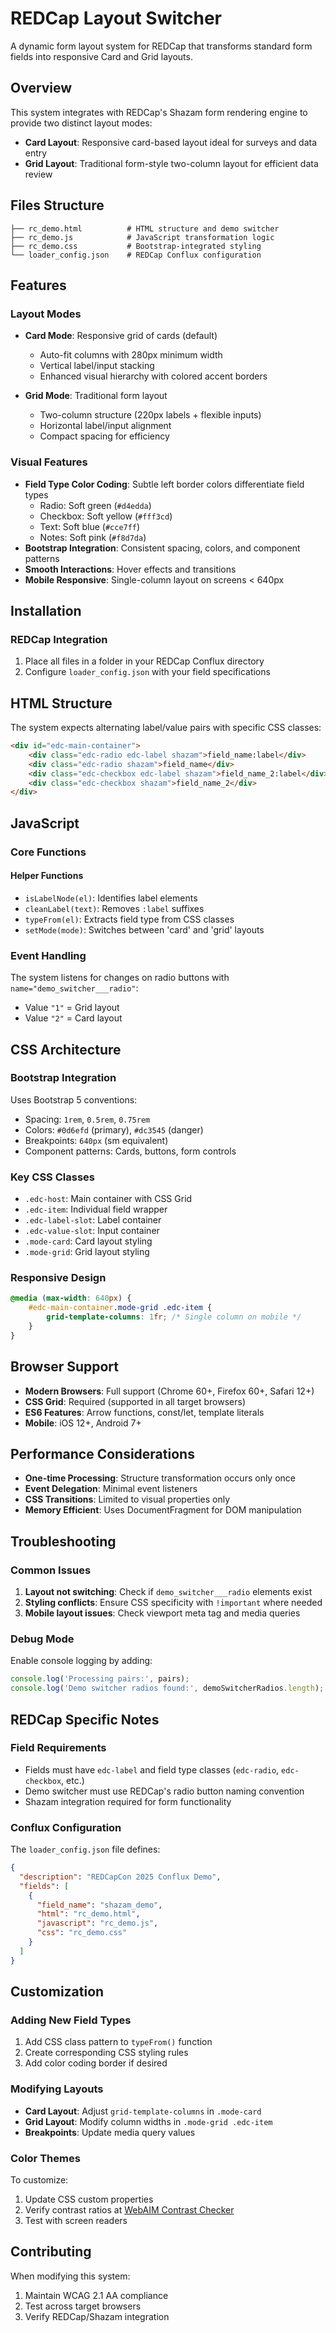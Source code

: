 # REDCap Layout Switcher

A dynamic form layout system for REDCap that transforms standard form fields into responsive Card and Grid layouts.

## Overview

This system integrates with REDCap's Shazam form rendering engine to provide two distinct layout modes:
- **Card Layout**: Responsive card-based layout ideal for surveys and data entry
- **Grid Layout**: Traditional form-style two-column layout for efficient data review

## Files Structure

```
├── rc_demo.html          # HTML structure and demo switcher
├── rc_demo.js            # JavaScript transformation logic
├── rc_demo.css           # Bootstrap-integrated styling
└── loader_config.json    # REDCap Conflux configuration
```

## Features

### Layout Modes
- **Card Mode**: Responsive grid of cards (default)
  - Auto-fit columns with 280px minimum width
  - Vertical label/input stacking
  - Enhanced visual hierarchy with colored accent borders
  
- **Grid Mode**: Traditional form layout
  - Two-column structure (220px labels + flexible inputs)
  - Horizontal label/input alignment
  - Compact spacing for efficiency

### Visual Features
- **Field Type Color Coding**: Subtle left border colors differentiate field types
  - Radio: Soft green (`#d4edda`)
  - Checkbox: Soft yellow (`#fff3cd`)
  - Text: Soft blue (`#cce7ff`)
  - Notes: Soft pink (`#f8d7da`)
- **Bootstrap Integration**: Consistent spacing, colors, and component patterns
- **Smooth Interactions**: Hover effects and transitions
- **Mobile Responsive**: Single-column layout on screens < 640px

## Installation

### REDCap Integration
1. Place all files in a folder in your REDCap Conflux directory
2. Configure `loader_config.json` with your field specifications

## HTML Structure

The system expects alternating label/value pairs with specific CSS classes:

```html
<div id="edc-main-container">
    <div class="edc-radio edc-label shazam">field_name:label</div>
    <div class="edc-radio shazam">field_name</div>
    <div class="edc-checkbox edc-label shazam">field_name_2:label</div>
    <div class="edc-checkbox shazam">field_name_2</div>
</div>
```

## JavaScript

### Core Functions

#### Helper Functions
- `isLabelNode(el)`: Identifies label elements
- `cleanLabel(text)`: Removes `:label` suffixes
- `typeFrom(el)`: Extracts field type from CSS classes
- `setMode(mode)`: Switches between 'card' and 'grid' layouts

### Event Handling
The system listens for changes on radio buttons with `name="demo_switcher___radio"`:
- Value `"1"` = Grid layout
- Value `"2"` = Card layout

## CSS Architecture

### Bootstrap Integration
Uses Bootstrap 5 conventions:
- Spacing: `1rem`, `0.5rem`, `0.75rem`
- Colors: `#0d6efd` (primary), `#dc3545` (danger)
- Breakpoints: `640px` (sm equivalent)
- Component patterns: Cards, buttons, form controls

### Key CSS Classes
- `.edc-host`: Main container with CSS Grid
- `.edc-item`: Individual field wrapper
- `.edc-label-slot`: Label container
- `.edc-value-slot`: Input container
- `.mode-card`: Card layout styling
- `.mode-grid`: Grid layout styling

### Responsive Design
```css
@media (max-width: 640px) {
    #edc-main-container.mode-grid .edc-item {
        grid-template-columns: 1fr; /* Single column on mobile */
    }
}
```

## Browser Support

- **Modern Browsers**: Full support (Chrome 60+, Firefox 60+, Safari 12+)
- **CSS Grid**: Required (supported in all target browsers)
- **ES6 Features**: Arrow functions, const/let, template literals
- **Mobile**: iOS 12+, Android 7+

## Performance Considerations

- **One-time Processing**: Structure transformation occurs only once
- **Event Delegation**: Minimal event listeners
- **CSS Transitions**: Limited to visual properties only
- **Memory Efficient**: Uses DocumentFragment for DOM manipulation

## Troubleshooting

### Common Issues
1. **Layout not switching**: Check if `demo_switcher___radio` elements exist
2. **Styling conflicts**: Ensure CSS specificity with `!important` where needed
3. **Mobile layout issues**: Check viewport meta tag and media queries

### Debug Mode
Enable console logging by adding:
```javascript
console.log('Processing pairs:', pairs);
console.log('Demo switcher radios found:', demoSwitcherRadios.length);
```

## REDCap Specific Notes

### Field Requirements
- Fields must have `edc-label` and field type classes (`edc-radio`, `edc-checkbox`, etc.)
- Demo switcher must use REDCap's radio button naming convention
- Shazam integration required for form functionality

### Conflux Configuration
The `loader_config.json` file defines:
```json
{
  "description": "REDCapCon 2025 Conflux Demo",
  "fields": [
    {
      "field_name": "shazam_demo",
      "html": "rc_demo.html",
      "javascript": "rc_demo.js", 
      "css": "rc_demo.css"
    }
  ]
}
```

## Customization

### Adding New Field Types
1. Add CSS class pattern to `typeFrom()` function
2. Create corresponding CSS styling rules
3. Add color coding border if desired

### Modifying Layouts
- **Card Layout**: Adjust `grid-template-columns` in `.mode-card`
- **Grid Layout**: Modify column widths in `.mode-grid .edc-item`
- **Breakpoints**: Update media query values

### Color Themes
To customize:
1. Update CSS custom properties
2. Verify contrast ratios at [WebAIM Contrast Checker](https://webaim.org/resources/contrastchecker/)
3. Test with screen readers

## Contributing

When modifying this system:
1. Maintain WCAG 2.1 AA compliance
2. Test across target browsers
3. Verify REDCap/Shazam integration

